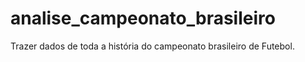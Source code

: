 # analise_campeonato_brasileiro
Trazer dados de toda a história do campeonato brasileiro de Futebol.
